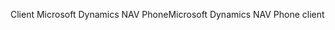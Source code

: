 <span data-ttu-id="116aa-101">Client Microsoft Dynamics NAV Phone</span><span class="sxs-lookup"><span data-stu-id="116aa-101">Microsoft Dynamics NAV Phone client</span></span>